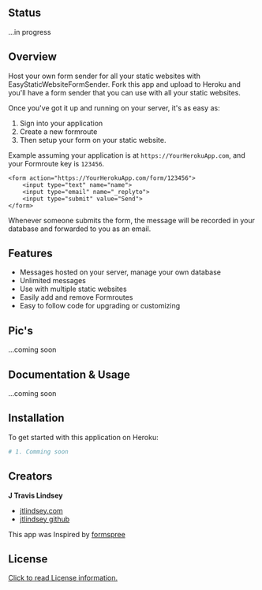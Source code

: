 ## Status

...in progress

## Overview

Host your own form sender for all your static websites with EasyStaticWebsiteFormSender. Fork this app and upload to Heroku and you'll have a form sender that you can use with all your static websites. 

Once you've got it up and running on your server, it's as easy as:

1. Sign into your application
2. Create a new formroute
3. Then setup your form on your static website.  

Example assuming your application is at `https://YourHerokuApp.com`, and your Formroute key is `123456`.

    <form action="https://YourHerokuApp.com/form/123456">
        <input type="text" name="name">
        <input type="email" name="_replyto">
        <input type="submit" value="Send">
    </form>

Whenever someone submits the form, the message will be recorded in your database and forwarded to you as an email.

## Features

* Messages hosted on your server, manage your own database
* Unlimited messages
* Use with multiple static websites
* Easily add and remove Formroutes
* Easy to follow code for upgrading or customizing

## Pic's

...coming soon

## Documentation & Usage

...coming soon

## Installation

To get started with this application on Heroku:

```bash
# 1. Comming soon

```

## Creators

**J Travis Lindsey**

* <a href="http://jtlindsey.com/" target="_blank">jtlindsey.com</a>
* <a href="https://github.com/jtlindsey" target="_blank">jtlindsey github</a>

This app was Inspired by <a href="https://github.com/formspree/formspree" target="_blank">formspree</a>

## License

[Click to read License information.](https://github.com/jtlindsey/EasyStaticWebsiteFormSender/blob/master/LICENSE "License")
